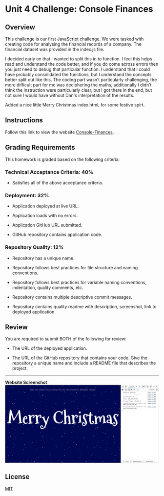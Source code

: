# Unit 4 Challenge: Console Finances

## Overview

This challenge is our first JavaScript challenge. We were tasked with creating code for analysing the financial records of a company. The financial dataset was provided in the index.js file.

I decided early on that I wanted to split this in to function. I feel this helps read and understand the code better, and if you do come across errors then you just need to debug that particular function. I understand that I could have probably consolidated the functions, but I understand the concepts better split out like this. The coding part wasn’t particularly challenging, the more difficult part for me was deciphering the maths, additionally I didn’t think the instruction were particularly clear, but I got there in the end, but not sure I would have without Dan's interpretation of the results.

Added a nice little Merry Christmas index.html, for some festive spirt.


## Instructions

Follow this link to view the website [Console-Finances](https://computastar.github.io/Console-Finances/).

## Grading Requirements

This homework is graded based on the following criteria: 

### Technical Acceptance Criteria: 40%

* Satisfies all of the above acceptance criteria.

### Deployment: 32%

* Application deployed at live URL.

* Application loads with no errors.

* Application GitHub URL submitted.

* GitHub repository contains application code.

### Repository Quality: 12%

* Repository has a unique name.

* Repository follows best practices for file structure and naming conventions.

* Repository follows best practices for variable naming conventions, indentation, quality comments, etc.

* Repository contains multiple descriptive commit messages.

* Repository contains quality readme with description, screenshot, link to deployed application.

## Review

You are required to submit BOTH of the following for review:

* The URL of the deployed application.

* The URL of the GitHub repository that contains your code. Give the repository a unique name and include a README file that describes the project.

---

**Website Screenshot**
![Console Finances!](/images/Website_ScreenShot.JPG "Console Finances website")

## License

[MIT](https://choosealicense.com/licenses/mit/)
